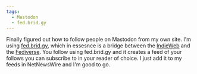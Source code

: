 ```yaml
---
tags:
  - Mastodon
  - fed.brid.gy
---
```


Finally figured out how to follow people on Mastodon from my own site. I'm using [fed.brid.gy](https://fed.brid.gy/), which in essesnce is a bridge between the [IndieWeb](https://indieweb.org/) and the [Fediverse](https://en.wikipedia.org/wiki/Fediverse). You follow using fed.brid.gy and it creates a feed of your follows you can subscribe to in your reader of choice. I just add it to my feeds in NetNewsWire and I'm good to go.

<a class="u-bridgy-fed" href="https://fed.brid.gy/" hidden="from-humans"></a>